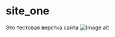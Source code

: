 # site_one
Это тестовая верстка сайта
![Image alt](https://github.com/maks-1987/site_one/raw/master/https://github.com/maks-1987/site_one/blob/master/PrimeOne_HP_final-%D0%B2%D0%BE%D1%81%D1%81%D1%82%D0%B0%D0%BD%D0%BE%D0%B2%D0%BB%D0%B5%D0%BD%D0%BE.jpg)
